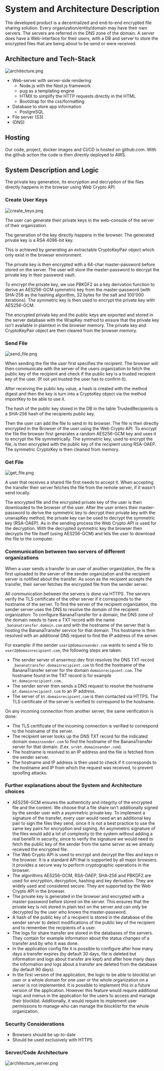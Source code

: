 # System and Architecture Description

The developed product is a decentralized and end-to-end encrypted file sharing solution. Every organization/entity/domain may have their own servers. The servers are referred in the DNS zone of the domain.
A server does have a Web-interface for their users, with a DB and server to store the encrypted files that are being about to be send or were received.

## Architecture and Tech-Stack

![architecture.png](umls/dist/architecture.png)

* Web-server with server-side rendering
  * Node.js with the Nest.js framework
  * pug as a templating engine
  * HTMX to simplify the HTTP requests directly in the HTML
  * Bootstrap for the css/formatting
* Database to store app information
  * PostgreSQL
* File server (S3)
* (DNS)

## Hosting

Our code, project, docker images and CI/CD is hosted on github.com.
With the github action the code is then directly deployed to AWS.

## System Description and Logic

The private key generation, its encryption and decryption of the files directly happens in the browser using Web Crypto API.

### Create User Keys

![create_keys.png](umls/dist/create_keys.png)

The user can generate their private keys in the web-console of the server of their organization.

The generation of the key directly happens in the browser. The generated private key is a RSA 4096-bit key.

This is achieved by generating an extractable CryptoKeyPair object which only exist in the browser environment.

The private key is then encrypted with a 64-char master-password before stored on the server.
The user will store the master-password to decrypt the private key in their password vault.

To encrypt the private key, we use PBKDF2 as a key derivation function to derive an AES256-GCM symmetric key
from the master-password (with SHA-256 as the hashing algorithm, 32 bytes for the salt and 100'000 iterations).
The symmetric key is then used to encrypt the private key with AES256-GCM.

The encrypted private key and the public keys are exported and stored in the server database with the WrapKey method
to ensure that the private key isn't available in plaintext in the browser memory.
The private key and CryptoKeyPair object are then cleared from the browser memory.

### Send File

![send_file.png](umls/dist/send_file.png)

When sending the file the user first specifies the recipient.
The browser will then communicate with the server of the users organization to fetch the public key of the recipient and
check if the public key is a trusted recipient key of the user. (If not yet trusted the user has to confirm it).

After receiving the public key value, a hash is created with the method digest and then the key is turn into a CryptoKey object via the method importKey to be able to use it.

The hash of the public key stored in the DB in the table TrustedRecipients is a SHA-256 hash of the recipients public key.

Then the user can add the file to send in its browser. The file is then directly encrypted in the Browser of the user using the Web Crypto API.
To encrypt the file the browser first generates a random AES256-GCM key and uses it to encrypt the file symmetrically.
The symmetric key, used to encrypt the file, is then encrypted with the public key of the recipient using RSA-OAEP.
The symmetric CryptoKey is then cleaned from memory.

### Get File

![get_file.png](umls/dist/get_file.png)

A user that receives a shared file first needs to accept it.
When accepting the transfer their server fetches the file from the remote server, if it wasn't send locally.

The encrypted file and the encrypted private key of the user is then downloaded to the browser of the user.
After the user enters their master-password to derive the symmetric key to decrypt their private key with the unwrapKey method,
the private key can be used to decrypt the symmetric key (RSA-OAEP).
As in the sending process the Web Crypto API is used for the decryption.
With the decrypted symmetric key the browser then decrypts the file itself (using AES256-GCM) and lets the user to download the file to the computer.

### Communication between two servers of different organizations

When a user sends a transfer to an user of another organization, the file is first uploaded to the server of the sender organization and the recipient server is notified about the transfer. As soon as the recipient accepts the transfer, their server fetches the encrypted file from the sender server.

All communication between the servers is done via HTTPS. The servers verify the TLS certificate of the other server if it corresponds to the hostname of the server.
To find the server of the recipient organization, the sender server uses the DNS to resolve the domain of the recipient organization:
To configure BananaTransfer for a domain, the DNS zone of the domain needs to have a TXT record with the name `_bananatransfer.domain.com` and with the hostname of the server that is hosting the BananaTransfer service for that domain. This hostname is then resolved with an additional DNS request to find the IP address of the server.

For example: if the sender `user1@domainsender.com` wants to send a file to `user2@domainrecipient.com`, the following steps are taken:

* The sender server of ansermoz.dev first resolves the DNS TXT record `_bananatransfer.domainrecipient.com` to find the hostname of the BananaTransfer server for the domain `domainrecipient.com`. The hostname found in the TXT record is for example `bt.domainrecipient.com`.
* The sender server then sends a DNS request to resolve the hostname `bt.domainrecipient.com` to an IP address.
* The server of `bt.domainrecipient.com` is then contacted via HTTPS. The TLS certificate of the server is verified to correspond to the hostname.

On any incoming connection from another server, the same verification is done:

* The TLS certificate of the incoming connection is verified to correspond to the hostname of the server.
* The recipient server looks up the DNS TXT record for the indicated domain `domainsender.com` to find the hostname of the BananaTransfer server for that domain. (f.ex. `srvbt.domainsender.com`).
* The hostname is resolved to an IP address and the file is fetched from the sender server.
* The hostname and IP address is then used to check if it corresponds to the hostname and IP from which the request was received, to prevent spoofing attacks.

### Further explanations about the System and Architecture choices

* AES256-GCM ensures the authenticity and integrity of the encrypted file and the content. We choose that a file share isn't additionally signed by the sender user with a asymmetric private key. To implement a signature of the transfer, every user would need an an additional key pair to sign the files they send, since it is not a best practice to use the same key pairs for encryption and signing. An asymmetric signature of the files would add a lot of complexity to the system without adding a real benefit in security, since to verify the signature we would need to fetch the public key of the sender from the same server as we already received the encrypted file.
* The Web Crypto API is used to encrypt and decrypt the files and keys in the browser. It is a standard API that is supported by all major browsers. It provides a secure way to perform cryptographic operations in the browser.
* The algorithms AES256-GCM, RSA-OAEP, SHA-256 and PBKDF2 are used for encryption, decryption, hashing and key derivation. They are widely used and considered secure. They are supported by the Web Crypto API in the browser.
* The private key is generated in the browser and encrypted with a master-password before stored on the server. This ensures that the private key is not stored in plain text on the server and can only be decrypted by the user who knows the master-password.
* A hash of the public key of a recipient is stored in the database of the sender server to detect modifications of the public key of the recipient and to remember the recipients of a user.
* The logs for share transfer are stored in the databases of the servers. They contain for example information about the status changes of a transfer and by who it was done.
* In the application config file it is possible to configure after how many days a transfer expires (by default 30 days, file is deleted but information and logs about transfer are kept) and after how many days the information and logs about a transfer are deleted from the database (by default 90 days).
* In the first version of the application, the logic to be able to blocklist an user or a whole domain for one user or the whole organization on a server is not implemented. It is possible to implement this in a future version of the application. However this feature would require additional logic and menus in the application for the users to access and manage their blocklist. Additionally, it would require to implement user permissions to manage who can manage the blocklist for the whole organization.

### Security Considerations

* Browsers should be up-to-date
* Should be used exclusively with HTTPS

### Server/Code Architecture

![architecture_server.png](umls/dist/architecture_server.png)
